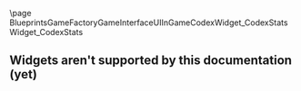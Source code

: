\page BlueprintsGameFactoryGameInterfaceUIInGameCodexWidget_CodexStats Widget_CodexStats
## Widgets aren't supported by this documentation (yet)

